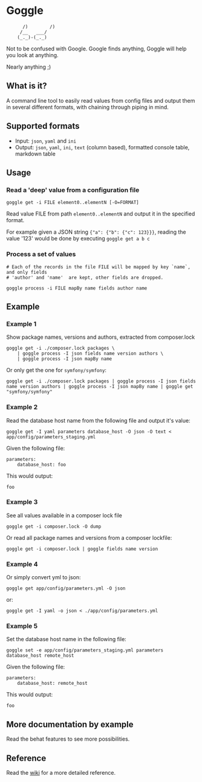 # Goggle #

```plain
      /)        /)
     /__   ___/
    (_._)-(_._)
```

Not to be confused with Google. Google finds anything, Goggle will help you
look at anything.

Nearly anything ;)

## What is it? ##

A command line tool to easily read values from config files and output them in
several different formats, with chaining through piping in mind.

## Supported formats ##

* Input: `json`, `yaml` and `ini`
* Output: `json`, `yaml`, `ini`, `text` (column based), formatted console
  table, markdown table

## Usage ##

### Read a 'deep' value from a configuration file

```
goggle get -i FILE element0..elementN [-O=FORMAT]
```

Read value FILE from path `element0..elementN` and output it in the specified format.

For example given a JSON string `{"a": {"b": {"c": 123}}}`, reading the value
'123' would be done by executing `goggle get a b c`
 
### Process a set of values
  
```
# Each of the records in the file FILE will be mapped by key `name`, and only fields
# 'author' and 'name'  are kept, other fields are dropped.

goggle process -i FILE mapBy name fields author name 
```

## Example ##


### Example 1 ###
Show package names, versions and authors, extracted from composer.lock

```
goggle get -i ./composer.lock packages \
    | goggle process -I json fields name version authors \
    | goggle process -I json mapBy name 
```

Or only get the one for `symfony/symfony`:

```
goggle get -i ./composer.lock packages | goggle process -I json fields name version authors | goggle process -I json mapBy name | goggle get "symfony/symfony"
```

### Example 2 ###
Read the database host name from the following file and output it's value:

```
goggle get -I yaml parameters database_host -O json -O text < app/config/parameters_staging.yml
```

Given the following file:
```
parameters:
    database_host: foo
```
This would output:
```
foo
```

### Example 3 ###
See all values available in a composer lock file

```
goggle get -i composer.lock -O dump
```

Or read all package names and versions from a composer lockfile:

```
goggle get -i composer.lock | goggle fields name version
``` 

### Example 4 ###
Or simply convert yml to json:

```
goggle get app/config/parameters.yml -O json
```
or:

```
goggle get -I yaml -o json < ./app/config/parameters.yml
```

### Example 5 ###
Set the database host name in the following file:

```
goggle set -e app/config/parameters_staging.yml parameters database_host remote_host
```

Given the following file:
```
parameters:
    database_host: remote_host
```

This would output:

```
foo
```

## More documentation by example ##

Read the behat features to see more possibilities.

## Reference

Read the [wiki](https://github.com/zicht/goggle/wiki) for a more detailed
reference.
